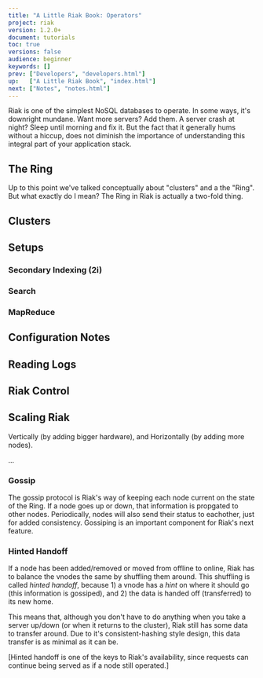 ```yaml
---
title: "A Little Riak Book: Operators"
project: riak
version: 1.2.0+
document: tutorials
toc: true
versions: false
audience: beginner
keywords: []
prev: ["Developers", "developers.html"]
up:   ["A Little Riak Book", "index.html"]
next: ["Notes", "notes.html"]
---
```


<!-- What Riak is famous for is its simplicity to operate and stability at increasing scales. -->

Riak is one of the simplest NoSQL databases to operate. In some ways, it's downright
mundane. Want more servers? Add them. A server crash at night? Sleep until morning and
fix it. But the fact that it generally hums without a hiccup, does not diminish the
importance of understanding this integral part of your application stack.


## The Ring

Up to this point we've talked conceptually about "clusters" and a the "Ring". But what
exactly do I mean? The Ring in Riak is actually a two-fold thing.

## Clusters

## Setups

### Secondary Indexing (2i)

<!-- riak_kv_eleveldb_backend -->

<!-- How it works -->
<!-- http://docs.basho.com/riak/latest/tutorials/querying/Secondary-Indexes/ -->

### Search

### MapReduce

## Configuration Notes

## Reading Logs

## Riak Control

## Scaling Riak

Vertically (by adding bigger hardware), and Horizontally (by adding more nodes).





...

### Gossip

The gossip protocol is Riak's way of keeping each node current on the state of the Ring. If a node goes up or down, that information is propgated to other nodes. Periodically, nodes will also send their status to eachother, just for added consistency. Gossiping is an important component for Riak's next feature.

### Hinted Handoff

If a node has been added/removed or moved from offline to online, Riak has to balance the vnodes the same by shuffling them around. This shuffling is called *hinted handoff*, because 1) a vnode has a *hint* on where it should go (this information is gossiped), and 2) the data is handed off (transferred) to its new home.

This means that, although you don't have to do anything when you take a server up/down (or when it returns to the cluster), Riak still has some data to transfer around. Due to it's consistent-hashing style design, this data transfer is as minimal as it can be.

[Hinted handoff is one of the keys to Riak's availability, since requests can continue being served as if a node still operated.]


<!--
TODO: from Developers

### Responses

We've focused on what you can request, but not much on the details of the responses you recieve from Riak. The HTTP interface uses HTTP headers to transmit metadata about the request (this metadata is are also available in the [[protocol buffer's RpbContent|PBC Fetch Object#Response]] response). We've seen a glimpse of this already, when we retrieved the Riak generated key from the POST method.

In `curl`, any response header can be retrieved with the `-I` flag.

```bash
HTTP/1.1 200 OK
X-Riak-Vclock: a85hYGBgzGDKBVIcRjaC3gH5wT8ymBJZ81gZUm1fneTLAgA=
Vary: Accept-Encoding
Server: MochiWeb/1.1 WebMachine/1.9.2 (someone had painted it blue)
Link: </riak/people>; rel="up"
Last-Modified: Wed, 10 Oct 2012 18:41:41 GMT
ETag: "7SJsqCOMic6PqUlnAASuIL"
Date: Wed, 10 Oct 2012 18:41:49 GMT
Content-Type: application/json
Content-Length: 16

{"name":"aaron"}
```

HTTP/1.1 201 Created
Vary: Accept-Encoding
Server: MochiWeb/1.1 WebMachine/1.9.2 (someone had painted it blue)
Location: /riak/people/f8BD18xUs0vrF8RQT71YlBfsHd
Date: Wed, 10 Oct 2012 18:37:03 GMT
Content-Type: application/json
Content-Length: 0

* **X-Riak-Vclock** - Tracks a lineage of changes and used for conflict resolution. *Covered later in this chapter.*


#### Codes

Here are some of the more common codes you'll encounter using the HTTP API.

20xs

`200 OK` GET, and PUT or POST with `returnbody=true`

HTTP/1.1 200 OK
X-Riak-Vclock: a85hYGBgzGDKBVIcRjaC3gH5wT8ymBJZ81gZUm1fneTLAgA=
Vary: Accept-Encoding
Server: MochiWeb/1.1 WebMachine/1.9.2 (someone had painted it blue)
Link: </riak/people>; rel="up"
Last-Modified: Wed, 10 Oct 2012 18:41:41 GMT
ETag: "7SJsqCOMic6PqUlnAASuIL"
Date: Wed, 10 Oct 2012 18:41:49 GMT
Content-Type: application/json
Content-Length: 16

{"name":"aaron"}

`201 Created` POST

`204 No Content` is just like a 202, except without any body data.

DELETE

HTTP/1.1 204 No Content
Content-Length: 0


HTTP/1.1 400 Bad Request

#### Body


### Header Metadata
-->
